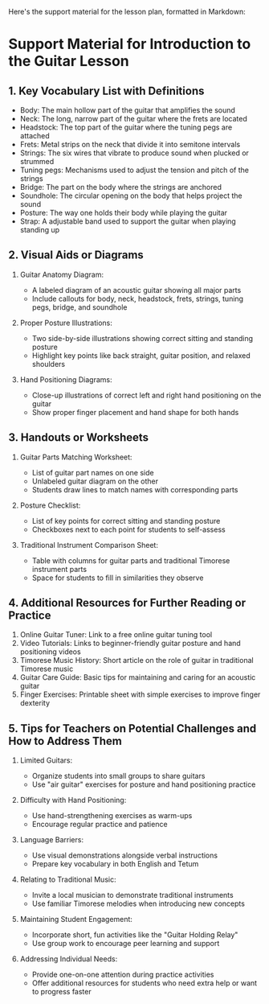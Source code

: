 Here's the support material for the lesson plan, formatted in Markdown:

# Support Material for Introduction to the Guitar Lesson

## 1. Key Vocabulary List with Definitions

- Body: The main hollow part of the guitar that amplifies the sound
- Neck: The long, narrow part of the guitar where the frets are located
- Headstock: The top part of the guitar where the tuning pegs are attached
- Frets: Metal strips on the neck that divide it into semitone intervals
- Strings: The six wires that vibrate to produce sound when plucked or strummed
- Tuning pegs: Mechanisms used to adjust the tension and pitch of the strings
- Bridge: The part on the body where the strings are anchored
- Soundhole: The circular opening on the body that helps project the sound
- Posture: The way one holds their body while playing the guitar
- Strap: A adjustable band used to support the guitar when playing standing up

## 2. Visual Aids or Diagrams

1. Guitar Anatomy Diagram:
   - A labeled diagram of an acoustic guitar showing all major parts
   - Include callouts for body, neck, headstock, frets, strings, tuning pegs, bridge, and soundhole

2. Proper Posture Illustrations:
   - Two side-by-side illustrations showing correct sitting and standing posture
   - Highlight key points like back straight, guitar position, and relaxed shoulders

3. Hand Positioning Diagrams:
   - Close-up illustrations of correct left and right hand positioning on the guitar
   - Show proper finger placement and hand shape for both hands

## 3. Handouts or Worksheets

1. Guitar Parts Matching Worksheet:
   - List of guitar part names on one side
   - Unlabeled guitar diagram on the other
   - Students draw lines to match names with corresponding parts

2. Posture Checklist:
   - List of key points for correct sitting and standing posture
   - Checkboxes next to each point for students to self-assess

3. Traditional Instrument Comparison Sheet:
   - Table with columns for guitar parts and traditional Timorese instrument parts
   - Space for students to fill in similarities they observe

## 4. Additional Resources for Further Reading or Practice

1. Online Guitar Tuner: Link to a free online guitar tuning tool
2. Video Tutorials: Links to beginner-friendly guitar posture and hand positioning videos
3. Timorese Music History: Short article on the role of guitar in traditional Timorese music
4. Guitar Care Guide: Basic tips for maintaining and caring for an acoustic guitar
5. Finger Exercises: Printable sheet with simple exercises to improve finger dexterity

## 5. Tips for Teachers on Potential Challenges and How to Address Them

1. Limited Guitars:
   - Organize students into small groups to share guitars
   - Use "air guitar" exercises for posture and hand positioning practice

2. Difficulty with Hand Positioning:
   - Use hand-strengthening exercises as warm-ups
   - Encourage regular practice and patience

3. Language Barriers:
   - Use visual demonstrations alongside verbal instructions
   - Prepare key vocabulary in both English and Tetum

4. Relating to Traditional Music:
   - Invite a local musician to demonstrate traditional instruments
   - Use familiar Timorese melodies when introducing new concepts

5. Maintaining Student Engagement:
   - Incorporate short, fun activities like the "Guitar Holding Relay"
   - Use group work to encourage peer learning and support

6. Addressing Individual Needs:
   - Provide one-on-one attention during practice activities
   - Offer additional resources for students who need extra help or want to progress faster